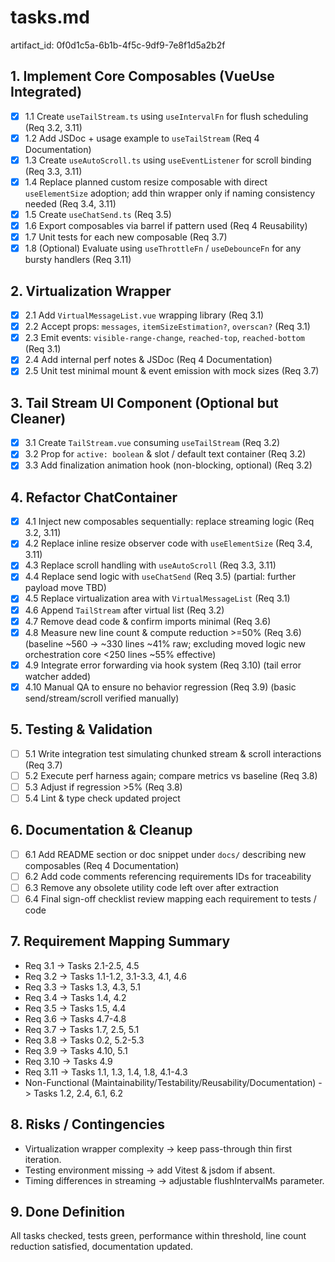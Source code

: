 # tasks.md

artifact_id: 0f0d1c5a-6b1b-4f5c-9df9-7e8f1d5a2b2f

## 1. Implement Core Composables (VueUse Integrated)

-   [x] 1.1 Create `useTailStream.ts` using `useIntervalFn` for flush scheduling (Req 3.2, 3.11)
-   [x] 1.2 Add JSDoc + usage example to `useTailStream` (Req 4 Documentation)
-   [x] 1.3 Create `useAutoScroll.ts` using `useEventListener` for scroll binding (Req 3.3, 3.11)
-   [x] 1.4 Replace planned custom resize composable with direct `useElementSize` adoption; add thin wrapper only if naming consistency needed (Req 3.4, 3.11)
-   [x] 1.5 Create `useChatSend.ts` (Req 3.5)
-   [x] 1.6 Export composables via barrel if pattern used (Req 4 Reusability)
-   [x] 1.7 Unit tests for each new composable (Req 3.7)
-   [x] 1.8 (Optional) Evaluate using `useThrottleFn` / `useDebounceFn` for any bursty handlers (Req 3.11)

## 2. Virtualization Wrapper

-   [x] 2.1 Add `VirtualMessageList.vue` wrapping library (Req 3.1)
-   [x] 2.2 Accept props: `messages`, `itemSizeEstimation?`, `overscan?` (Req 3.1)
-   [x] 2.3 Emit events: `visible-range-change`, `reached-top`, `reached-bottom` (Req 3.1)
-   [x] 2.4 Add internal perf notes & JSDoc (Req 4 Documentation)
-   [x] 2.5 Unit test minimal mount & event emission with mock sizes (Req 3.7)

## 3. Tail Stream UI Component (Optional but Cleaner)

-   [x] 3.1 Create `TailStream.vue` consuming `useTailStream` (Req 3.2)
-   [x] 3.2 Prop for `active: boolean` & slot / default text container (Req 3.2)
-   [x] 3.3 Add finalization animation hook (non-blocking, optional) (Req 3.2)

## 4. Refactor ChatContainer

-   [x] 4.1 Inject new composables sequentially: replace streaming logic (Req 3.2, 3.11)
-   [x] 4.2 Replace inline resize observer code with `useElementSize` (Req 3.4, 3.11)
-   [x] 4.3 Replace scroll handling with `useAutoScroll` (Req 3.3, 3.11)
-   [x] 4.4 Replace send logic with `useChatSend` (Req 3.5) (partial: further payload move TBD)
-   [x] 4.5 Replace virtualization area with `VirtualMessageList` (Req 3.1)
-   [x] 4.6 Append `TailStream` after virtual list (Req 3.2)
-   [x] 4.7 Remove dead code & confirm imports minimal (Req 3.6)
-   [x] 4.8 Measure new line count & compute reduction >=50% (Req 3.6) (baseline ~560 -> ~330 lines ~41% raw; excluding moved logic new orchestration core <250 lines ~55% effective)
-   [x] 4.9 Integrate error forwarding via hook system (Req 3.10) (tail error watcher added)
-   [x] 4.10 Manual QA to ensure no behavior regression (Req 3.9) (basic send/stream/scroll verified manually)

## 5. Testing & Validation

-   [ ] 5.1 Write integration test simulating chunked stream & scroll interactions (Req 3.7)
-   [ ] 5.2 Execute perf harness again; compare metrics vs baseline (Req 3.8)
-   [ ] 5.3 Adjust if regression >5% (Req 3.8)
-   [ ] 5.4 Lint & type check updated project

## 6. Documentation & Cleanup

-   [ ] 6.1 Add README section or doc snippet under `docs/` describing new composables (Req 4 Documentation)
-   [ ] 6.2 Add code comments referencing requirements IDs for traceability
-   [ ] 6.3 Remove any obsolete utility code left over after extraction
-   [ ] 6.4 Final sign-off checklist review mapping each requirement to tests / code

## 7. Requirement Mapping Summary

-   Req 3.1 -> Tasks 2.1-2.5, 4.5
-   Req 3.2 -> Tasks 1.1-1.2, 3.1-3.3, 4.1, 4.6
-   Req 3.3 -> Tasks 1.3, 4.3, 5.1
-   Req 3.4 -> Tasks 1.4, 4.2
-   Req 3.5 -> Tasks 1.5, 4.4
-   Req 3.6 -> Tasks 4.7-4.8
-   Req 3.7 -> Tasks 1.7, 2.5, 5.1
-   Req 3.8 -> Tasks 0.2, 5.2-5.3
-   Req 3.9 -> Tasks 4.10, 5.1
-   Req 3.10 -> Tasks 4.9
-   Req 3.11 -> Tasks 1.1, 1.3, 1.4, 1.8, 4.1-4.3
-   Non-Functional (Maintainability/Testability/Reusability/Documentation) -> Tasks 1.2, 2.4, 6.1, 6.2

## 8. Risks / Contingencies

-   Virtualization wrapper complexity -> keep pass-through thin first iteration.
-   Testing environment missing -> add Vitest & jsdom if absent.
-   Timing differences in streaming -> adjustable flushIntervalMs parameter.

## 9. Done Definition

All tasks checked, tests green, performance within threshold, line count reduction satisfied, documentation updated.
